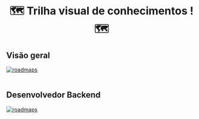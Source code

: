  <h1 align="center"> 🗺️ Trilha visual de conhecimentos ! 🗺️ </h1>   
 
## Visão geral
<a href="https://github.com/hideraldus13/roadmap-do-desenvolvedor-web/blob/master/README.md">
    	 <img src="https://raw.githubusercontent.com/hideraldus13/roadmap-do-desenvolvedor-web/master/images/intro.png" alt="roadmaps" />
</a>

<br />
<br />

## Desenvolvedor Backend 

<a href="https://github.com/hideraldus13/roadmap-do-desenvolvedor-web/blob/master/README.md">
    	 <img src="https://raw.githubusercontent.com/hideraldus13/roadmap-do-desenvolvedor-web/master/images/backend.png" alt="roadmaps" />
</a>
